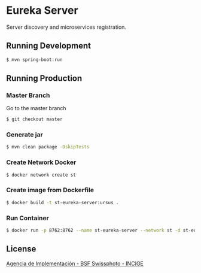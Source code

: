 # Eureka Server

Server discovery and microservices registration.

## Running Development

```sh
$ mvn spring-boot:run
```

## Running Production

### Master Branch

Go to the master branch

```sh
$ git checkout master
```

### Generate jar

```sh
$ mvn clean package -DskipTests
```

### Create Network Docker

```sh
$ docker network create st
```

### Create image from Dockerfile

```sh
$ docker build -t st-eureka-server:ursus .
```

### Run Container

```sh
$ docker run -p 8762:8762 --name st-eureka-server --network st -d st-eureka-server:ursus
```

## License

[Agencia de Implementación - BSF Swissphoto - INCIGE](https://github.com/AgenciaImplementacion/st-eureka-server/blob/master/LICENSE)